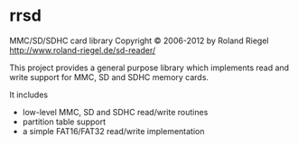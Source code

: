 rrsd
====


MMC/SD/SDHC card library
Copyright © 2006-2012 by Roland Riegel
http://www.roland-riegel.de/sd-reader/

This project provides a general purpose library which implements read and write support for 
MMC, SD and SDHC memory cards.

It includes 
- low-level MMC, SD and SDHC read/write routines
- partition table support
- a simple FAT16/FAT32 read/write implementation